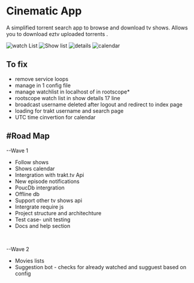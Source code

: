 # Cinematic App
A simplified torrent search app to browse and download tv shows. Allows you to download eztv uploaded torrents .
 
![watch List](https://github.com/leorajdsouza/cinematic/blob/master/watchlist.png)
![Show list](https://github.com/leorajdsouza/cinematic/blob/master/showlist.png)
![details](https://github.com/leorajdsouza/cinematic/blob/master/details.png)
![calendar](https://github.com/leorajdsouza/cinematic/blob/master/calendar.png)



 To fix
 ------
 - remove service loops 
 - manage in 1 config file
 - manage watchlist in localhost of in rootscope* 
 - rootscope watch list in show details 17 line
 - broadcast username deleted after logout and redirect to index page
 - loading for trakt username and search page
 - UTC time cinvertion for calendar



#Road Map
--------
--Wave 1<br>
- Follow shows <br>
- Shows calendar <br>
- Intergration with trakt.tv Api <br>
- New episode notifications <br>
- PoucDb intergration<br>
- Offline db<br>
- Support other tv shows api<br>
- Intergrate require js <br>
- Project structure and architechture<br>
- Test case- unit testing<br>
- Docs and help section<br>
<br>

--Wave 2<br>
- Movies lists
- Suggestion bot - checks for already watched and sugguest based on config
